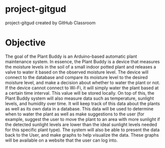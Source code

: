 # project-gitgud
project-gitgud created by GitHub Classroom

# Objective
The goal of the Plant Buddy is an Arduino-based automatic plant maintenance system.
In essence, the Plant Buddy is a device that measures the moisture levels in the soil of a small indoor potted plant and releases a valve to water it based on the observed moisture level. The device will connect to the database and compare its moisture level to the desired moisture level, and make a decision about whether to water the plant or not. If the device cannot connect to Wi-Fi, it will simply water the plant based at a certain time interval. This value will be stored locally.
On top of this, the Plant Buddy system will also measure data such as temperature, sunlight levels, and humidity over time. It will keep track of this data about the plants as well as its own data in a database. This data will be used to determine when to water the plant as well as make suggestions to the user (for example, suggest the user to move the plant to an area with more sunlight if the detected sunlight levels are lower than the ideal sunlight levels needed for this specific plant type). The system will also be able to present the data back to the User, and make graphs to help visualize the data. These graphs will be available on a website that the user can log into.
